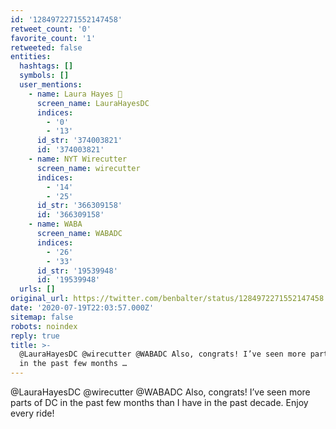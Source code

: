 ```yaml
---
id: '1284972271552147458'
retweet_count: '0'
favorite_count: '1'
retweeted: false
entities:
  hashtags: []
  symbols: []
  user_mentions:
    - name: Laura Hayes 🍣
      screen_name: LauraHayesDC
      indices:
        - '0'
        - '13'
      id_str: '374003821'
      id: '374003821'
    - name: NYT Wirecutter
      screen_name: wirecutter
      indices:
        - '14'
        - '25'
      id_str: '366309158'
      id: '366309158'
    - name: WABA
      screen_name: WABADC
      indices:
        - '26'
        - '33'
      id_str: '19539948'
      id: '19539948'
  urls: []
original_url: https://twitter.com/benbalter/status/1284972271552147458
date: '2020-07-19T22:03:57.000Z'
sitemap: false
robots: noindex
reply: true
title: >-
  @LauraHayesDC @wirecutter @WABADC Also, congrats! I’ve seen more parts of DC
  in the past few months …
---
```


@LauraHayesDC @wirecutter @WABADC Also, congrats! I’ve seen more parts of DC in the past few months than I have in the past decade. Enjoy every ride!